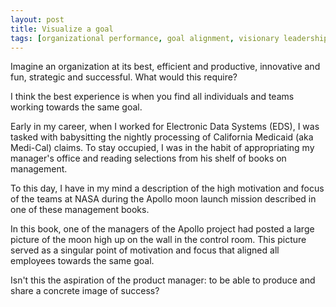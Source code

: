 ```yaml
---
layout: post
title: Visualize a goal
tags: [organizational performance, goal alignment, visionary leadership]
---
```


Imagine an organization at its best, efficient and productive, innovative and fun, strategic and successful.  What would this require?

I think the best experience is when you find all individuals and teams working towards the same goal.

Early in my career, when I worked for Electronic Data Systems (EDS), I was tasked with babysitting the nightly processing of California Medicaid (aka Medi-Cal) claims.  To stay occupied, I was in the habit of appropriating my manager's office and reading selections from his shelf of books on management.

To this day, I have in my mind a description of the high motivation and focus of the teams at NASA during the Apollo moon launch mission described in one of these management books.  

In this book, one of the managers of the Apollo project had posted a large picture of the moon high up on the wall in the control room.  This picture served as a singular point of motivation and focus that aligned all employees towards the same goal.

Isn't this the aspiration of the product manager: to be able to produce and share a concrete image of success?
